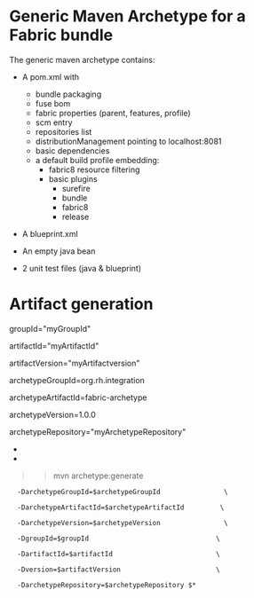 # Generic Maven Archetype for a Fabric bundle
The generic maven archetype contains:
 * A pom.xml with
   - bundle packaging
   - fuse bom
   - fabric properties (parent, features, profile)
   - scm entry
   - repositories list
   - distributionManagement pointing to localhost:8081
   - basic dependencies
   - a default build profile embedding:
      - fabric8 resource filtering
      - basic plugins
         - surefire
         - bundle
         - fabric8
         - release

 * A blueprint.xml         

 * An empty java bean

 * 2 unit test files (java & blueprint)


# Artifact generation
groupId="myGroupId" 

artifactId="myArtifactId" 

artifactVersion="myArtifactversion"

archetypeGroupId=org.rh.integration 

archetypeArtifactId=fabric-archetype 

archetypeVersion=1.0.0

archetypeRepository="myArchetypeRepository"

*

*

>>
>> mvn archetype:generate                                  

      -DarchetypeGroupId=$archetypeGroupId                \

      -DarchetypeArtifactId=$archetypeArtifactId         \

      -DarchetypeVersion=$archetypeVersion                \

      -DgroupId=$groupId                                \

      -DartifactId=$artifactId                          \

      -Dversion=$artifactVersion                        \

      -DarchetypeRepository=$archetypeRepository $*


